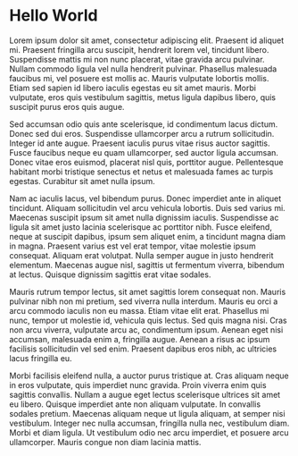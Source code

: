 Hello World
===========

Lorem ipsum dolor sit amet, consectetur adipiscing elit. Praesent id aliquet mi. Praesent fringilla arcu suscipit, hendrerit lorem vel, tincidunt libero. Suspendisse mattis mi non nunc placerat, vitae gravida arcu pulvinar. Nullam commodo ligula vel nulla hendrerit pulvinar. Phasellus malesuada faucibus mi, vel posuere est mollis ac. Mauris vulputate lobortis mollis. Etiam sed sapien id libero iaculis egestas eu sit amet mauris. Morbi vulputate, eros quis vestibulum sagittis, metus ligula dapibus libero, quis suscipit purus eros quis augue.

Sed accumsan odio quis ante scelerisque, id condimentum lacus dictum. Donec sed dui eros. Suspendisse ullamcorper arcu a rutrum sollicitudin. Integer id ante augue. Praesent iaculis purus vitae risus auctor sagittis. Fusce faucibus neque eu quam ullamcorper, sed auctor ligula accumsan. Donec vitae eros euismod, placerat nisl quis, porttitor augue. Pellentesque habitant morbi tristique senectus et netus et malesuada fames ac turpis egestas. Curabitur sit amet nulla ipsum.

Nam ac iaculis lacus, vel bibendum purus. Donec imperdiet ante in aliquet tincidunt. Aliquam sollicitudin vel arcu vehicula lobortis. Duis sed varius mi. Maecenas suscipit ipsum sit amet nulla dignissim iaculis. Suspendisse ac ligula sit amet justo lacinia scelerisque ac porttitor nibh. Fusce eleifend, neque at suscipit dapibus, ipsum sem aliquet enim, a tincidunt magna diam in magna. Praesent varius est vel erat tempor, vitae molestie ipsum consequat. Aliquam erat volutpat. Nulla semper augue in justo hendrerit elementum. Maecenas augue nisl, sagittis ut fermentum viverra, bibendum at lectus. Quisque dignissim sagittis erat vitae sodales.

Mauris rutrum tempor lectus, sit amet sagittis lorem consequat non. Mauris pulvinar nibh non mi pretium, sed viverra nulla interdum. Mauris eu orci a arcu commodo iaculis non eu massa. Etiam vitae elit erat. Phasellus mi nunc, tempor ut molestie id, vehicula quis lectus. Sed quis magna nisi. Cras non arcu viverra, vulputate arcu ac, condimentum ipsum. Aenean eget nisi accumsan, malesuada enim a, fringilla augue. Aenean a risus ac ipsum facilisis sollicitudin vel sed enim. Praesent dapibus eros nibh, ac ultricies lacus fringilla eu.

Morbi facilisis eleifend nulla, a auctor purus tristique at. Cras aliquam neque in eros vulputate, quis imperdiet nunc gravida. Proin viverra enim quis sagittis convallis. Nullam a augue eget lectus scelerisque ultrices sit amet eu libero. Quisque imperdiet ante non aliquam vulputate. In convallis sodales pretium. Maecenas aliquam neque ut ligula aliquam, at semper nisi vestibulum. Integer nec nulla accumsan, fringilla nulla nec, vestibulum diam. Morbi et diam ligula. Ut vestibulum odio nec arcu imperdiet, et posuere arcu ullamcorper. Mauris congue non diam lacinia mattis.
